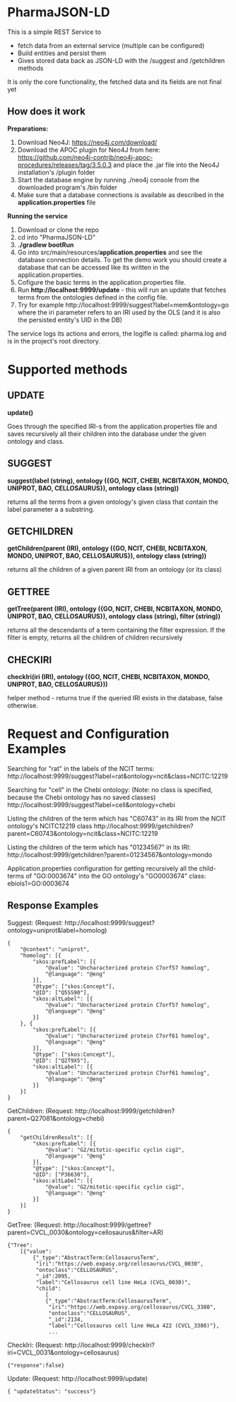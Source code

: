 # PharmaJSON-LD

This is a simple REST Service to
- fetch data from an external service (multiple can be configured)
- Build entities and persist them
- Gives stored data back as JSON-LD with the /suggest and /getchildren methods

It is only the core functionality, the fetched data and its fields are not final yet

## How does it work

**Preparations:**
1. Download Neo4J: https://neo4j.com/download/
2. Download the APOC plugin for Neo4J from here: https://github.com/neo4j-contrib/neo4j-apoc-procedures/releases/tag/3.5.0.3 and place the .jar file into the Neo4J installation's /plugin folder
3. Start the database engine by running ./neo4j console from the downloaded program's /bin folder
4. Make sure that a database connections is available as described in the **application.properties** file 

**Running the service**

1. Download or clone the repo
2. cd into "PharmaJSON-LD"
3. **./gradlew bootRun**
4. Go into src/main/resources/**application.properties** and see the database connection details. To get the demo work you should create a database that can be accessed like its written in the application.properties.
5. Cofigure the basic terms in the application.properties file.
6. Run **http://localhost:9999/update** - this will run an update that fetches terms from the ontologies defined in the config file.
7. Try for example http://localhost:9999/suggest?label=mem&ontology=go
 where the iri parameter refers to an IRI used by the OLS (and it is also the persisted entity's UID in the DB)

The service logs its actions and errors, the logifle is called: pharma.log and is in the project's root directory.

# Supported methods

## UPDATE 
**update()**

Goes through the specified IRI-s from the application.properties file and saves recursively all their children into the database under the given ontology and class.

## SUGGEST 
**suggest(label (string), ontology ({GO, NCIT, CHEBI, NCBITAXON, MONDO, UNIPROT, BAO, CELLOSAURUS}), ontology class (string))**

returns all the terms from a given ontology's given class that contain the label parameter a a substring.

## GETCHILDREN 
**getChildren(parent (IRI), ontology ({GO, NCIT, CHEBI, NCBITAXON, MONDO, UNIPROT, BAO, CELLOSAURUS}), ontology class (string))**

returns all the children of a given parent IRI from an ontology  (or its class)

## GETTREE 

**getTree(parent (IRI), ontology ({GO, NCIT, CHEBI, NCBITAXON, MONDO, UNIPROT, BAO, CELLOSAURUS}), ontology class (string), filter (string))**

returns all the descendants of a term containing the filter expression. If the filter is empty, returns all the children of children recursively

## CHECKIRI

**checkIri(iri (IRI), ontology ({GO, NCIT, CHEBI, NCBITAXON, MONDO, UNIPROT, BAO, CELLOSAURUS}))**

helper method - returns true if the queried IRI exists in the database, false otherwise.

# Request and Configuration Examples

Searching for "rat" in the labels of the NCIT terms:
http://localhost:9999/suggest?label=rat&ontology=ncit&class=NCITC:12219

Searching for "cell" in the Chebi ontology: (Note: no class is specified, because the Chebi ontology has no saved classes)
http://localhost:9999/suggest?label=cell&ontology=chebi

Listing the children of the term which has "C60743" in its IRI from the NCIT ontology's NCITC12219 class
http://localhost:9999/getchildren?parent=C60743&ontology=ncit&class=NCITC:12219

Listing the children of the term which has "01234567" in its IRI:
http://localhost:9999/getchildren?parent=01234567&ontology=mondo

Application.properties configuration for getting recursively all the child-terms of "GO:0003674" into the GO ontology's "GO0003674" class:
ebiols1=GO:0003674

## Response Examples

Suggest:
(Request: http://localhost:9999/suggest?ontology=uniprot&label=homolog)

```
{
	"@context": "uniprot",
	"homolog": [{
		"skos:prefLabel": [{
			"@value": "Uncharacterized protein C7orf57 homolog",
			"@language": "@eng"
		}],
		"@type": ["skos:Concept"],
		"@ID": ["Q5SS90"],
		"skos:altLabel": [{
			"@value": "Uncharacterized protein C7orf57 homolog",
			"@language": "@eng"
		}]
	}, {
		"skos:prefLabel": [{
			"@value": "Uncharacterized protein C7orf61 homolog",
			"@language": "@eng"
		}],
		"@type": ["skos:Concept"],
		"@ID": ["Q2T9X5"],
		"skos:altLabel": [{
			"@value": "Uncharacterized protein C7orf61 homolog",
			"@language": "@eng"
		}]
	}]
}
```

GetChildren:
(Request: http://localhost:9999/getchildren?parent=Q27081&ontology=chebi)

```
{
	"getChildrenResult": [{
		"skos:prefLabel": [{
			"@value": "G2/mitotic-specific cyclin cig2",
			"@language": "@eng"
		}],
		"@type": ["skos:Concept"],
		"@ID": ["P36630"],
		"skos:altLabel": [{
			"@value": "G2/mitotic-specific cyclin cig2",
			"@language": "@eng"
		}]
	}]
}
```

GetTree:
(Request: http://localhost:9999/gettree?parent=CVCL_0030&ontology=cellosaurus&filter=AR)

```
{"Tree":
	[{"value":
		{"_type":"AbstractTerm:CellosaurusTerm",
		 "iri":"https://web.expasy.org/cellosaurus/CVCL_0030",
		 "ontoclass":"CELLOSAURUS",
		 "_id":2095,
		 "label":"Cellosaurus cell line HeLa (CVCL_0030)",
		 "child":
		 	[
			{"_type":"AbstractTerm:CellosaurusTerm",
			 "iri":"https://web.expasy.org/cellosaurus/CVCL_3380",
			 "ontoclass":"CELLOSAURUS",
			 "_id":2134,
			 "label":"Cellosaurus cell line HeLa 422 (CVCL_3380)"},
			 ...
```

CheckIri:
(Request: http://localhost:9999/checkIri?iri=CVCL_0031&ontology=cellosaurus)

```
{"response":false}
```

Update:
(Request: http://localhost:9999/update)

```
{ "updateStatus": "success"}
```

 
